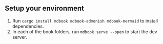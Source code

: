 ## Setup your environment
1. Run `cargo install mdbook mdbook-admonish mdbook-mermaid` to install dependencies.
2. In each of the book folders, run `mdbook serve --open` to start the dev server.